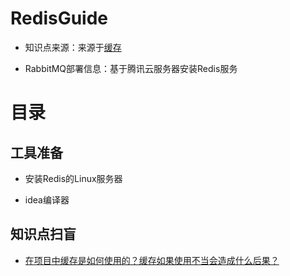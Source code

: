 RedisGuide
=====

* 知识点来源：来源于<a href="https://github.com/doocs/advanced-java">缓存</a>

* RabbitMQ部署信息：基于腾讯云服务器安装Redis服务
   
    
目录
====

工具准备
------

* 安装Redis的Linux服务器

* idea编译器

知识点扫盲
------

* <a href="https://github.com/DemoTransfer/RedisGuide/blob/master/document/basic/why-cache.md">在项目中缓存是如何使用的？缓存如果使用不当会造成什么后果？</a>




